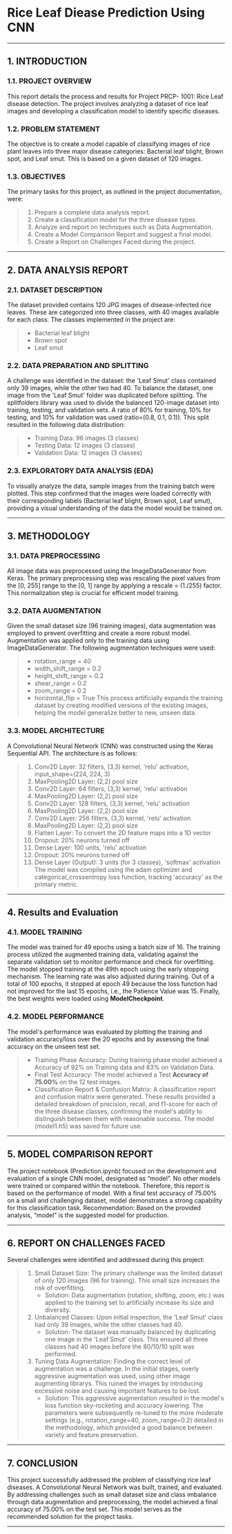 # Rice Leaf Diease Prediction Using CNN
---

## 1. INTRODUCTION

### 1.1. PROJECT OVERVIEW
This report details the process and results for Project PRCP- 1001: Rice Leaf disease
detection. The project involves analyzing a dataset of rice leaf images and developing a
classification model to identify specific diseases.

### 1.2. PROBLEM STATEMENT
The objective is to create a model capable of classifying images of rice plant leaves into three
major disease categories: Bacterial leaf blight, Brown spot, and Leaf smut. This is based on a
given dataset of 120 images.

### 1.3. OBJECTIVES
The primary tasks for this project, as outlined in the project documentation, were:
> 1. Prepare a complete data analysis report.
> 2. Create a classification model for the three disease types.
> 3. Analyze and report on techniques such as Data Augmentation.
> 4. Create a Model Comparison Report and suggest a final model.
> 5. Create a Report on Challenges Faced during the project.

---

## 2. DATA ANALYSIS REPORT
   
### 2.1. DATASET DESCRIPTION
The dataset provided contains 120 JPG images of disease-infected rice leaves. These are
categorized into three classes, with 40 images available for each class. The classes
implemented in the project are:
> - Bacterial leaf blight
> - Brown spot
> - Leaf smut

### 2.2. DATA PREPARATION AND SPLITTING
A challenge was identified in the dataset: the 'Leaf Smut' class contained only 39 images,
while the other two had 40. To balance the dataset, one image from the 'Leaf Smut' folder
was duplicated before splitting.
The splitfolders library was used to divide the balanced 120-image dataset into training,
testing, and validation sets. A ratio of 80% for training, 10% for testing, and 10% for
validation was used (ratio=(0.8, 0.1, 0.1)).
This split resulted in the following data distribution:
> - Training Data: 96 images (3 classes)
> - Testing Data: 12 images (3 classes)
> - Validation Data: 12 images (3 classes)

### 2.3. EXPLORATORY DATA ANALYSIS (EDA)
To visually analyze the data, sample images from the training batch were plotted. This step
confirmed that the images were loaded correctly with their corresponding labels (Bacterial
leaf blight, Brown spot, Leaf smut), providing a visual understanding of the data the model
would be trained on.

---

## 3. METHODOLOGY

### 3.1. DATA PREPROCESSING
All image data was preprocessed using the ImageDataGenerator from Keras. The primary
preprocessing step was rescaling the pixel values from the [0, 255] range to the [0, 1] range
by applying a rescale = (1./255) factor. This normalization step is crucial for efficient model
training.

### 3.2. DATA AUGMENTATION
Given the small dataset size (96 training images), data augmentation was employed to
prevent overfitting and create a more robust model. Augmentation was applied only to the
training data using ImageDataGenerator.
The following augmentation techniques were used:
> - rotation_range = 40
> - width_shift_range = 0.2
> - height_shift_range = 0.2
> - shear_range = 0.2
> - zoom_range = 0.2
> - horizontal_flip = True
This process artificially expands the training dataset by creating modified versions of the
existing images, helping the model generalize better to new, unseen data.

### 3.3. MODEL ARCHITECTURE
A Convolutional Neural Network (CNN) was constructed using the Keras Sequential API. The
architecture is as follows:
> 1. Conv2D Layer: 32 filters, (3,3) kernel, 'relu' activation, input_shape=(224, 224, 3)
> 2. MaxPooling2D Layer: (2,2) pool size
> 3. Conv2D Layer: 64 filters, (3,3) kernel, 'relu' activation
> 4. MaxPooling2D Layer: (2,2) pool size
> 5. Conv2D Layer: 128 filters, (3,3) kernel, 'relu' activation
> 6. MaxPooling2D Layer: (2,2) pool size
> 7. Conv2D Layer: 256 filters, (3,3) kernel, 'relu' activation
> 8. MaxPooling2D Layer: (2,2) pool size
> 9. Flatten Layer: To convert the 2D feature maps into a 1D vector
> 10. Dropout: 20% neurons turned off
> 11. Dense Layer: 100 units, 'relu' activation
> 12. Dropout: 20% neurons turned off
> 13. Dense Layer (Output): 3 units (for 3 classes), 'softmax' activation
The model was compiled using the adam optimizer and categorical_crossentropy loss
function, tracking 'accuracy' as the primary metric.

---

## 4. Results and Evaluation

### 4.1. MODEL TRAINING
The model was trained for 49 epochs using a batch size of 16. The training process utilized
the augmented training data, validating against the separate validation set to monitor
performance and check for overfitting. The model stopped training at the 49th epoch using
the early stopping mechanism. The learning rate was also adjusted during training. Out of a
total of 100 epochs, it stopped at epoch 49 because the loss function had not improved for
the last 15 epochs, i.e., the Patience Value was 15. Finally, the best weights were loaded using **ModelCheckpoint**.
### 4.2. MODEL PERFORMANCE
The model's performance was evaluated by plotting the training and validation accuracy/loss
over the 20 epochs and by assessing the final accuracy on the unseen test set.
> - Training Phase Accuracy: During training phase model achieved a Accuracy of 92%
on Training data and 83% on Validation Data.
> - Final Test Accuracy: The model achieved a Test **Accuracy of 75.00%** on the 12 test
images.
> - Classification Report & Confusion Matrix: A classification report and confusion
matrix were generated. These results provided a detailed breakdown of precision,
recall, and f1-score for each of the three disease classes, confirming the model's
ability to distinguish between them with reasonable success. The model (model1.h5)
was saved for future use.

---

## 5. MODEL COMPARISON REPORT

The project notebook (Prediction.ipynb) focused on the development and evaluation of a
single CNN model, designated as “model”. No other models were trained or compared
within the notebook.
Therefore, this report is based on the performance of model. With a final test accuracy of
75.00% on a small and challenging dataset, model demonstrates a strong capability for this
classification task.
Recommendation: Based on the provided analysis, “model” is the suggested model for
production.

---

## 6. REPORT ON CHALLENGES FACED

Several challenges were identified and addressed during this project:
> 1. Small Dataset Size: The primary challenge was the limited dataset of only 120 images (96 for training). This small size increases the risk of overfitting.
>     - Solution: Data augmentation (rotation, shifting, zoom, etc.) was applied to the training set to artificially increase its size and diversity.
> 3. Unbalanced Classes: Upon initial inspection, the 'Leaf Smut' class had only 39 images, while the other classes had 40.
>     - Solution: The dataset was manually balanced by duplicating one image in the 'Leaf Smut' class. This ensured all three classes had 40 images before the 80/10/10 split was performed.
> 5. Tuning Data Augmentation: Finding the correct level of augmentation was a challenge. In the initial stages, overly aggressive augmentation was used, using other image augmenting librarys. This ruined the images by introducing excessive noise and causing important features to be lost.
>     - Solution: This aggressive augmentation resulted in the model's loss
function sky-rocketing and accuracy lowering. The parameters were
subsequently re-tuned to the more moderate settings (e.g.,
rotation_range=40, zoom_range=0.2) detailed in the methodology,
which provided a good balance between variety and feature
preservation.

---

## 7. CONCLUSION

This project successfully addressed the problem of classifying rice leaf diseases. A
Convolutional Neural Network was built, trained, and evaluated. By addressing challenges
such as small dataset size and class imbalance through data augmentation and
preprocessing, the model achieved a final accuracy of 75.00% on the test set. This model
serves as the recommended solution for the project tasks.

---
